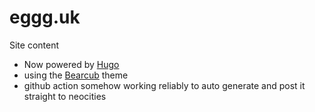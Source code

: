 # eggg.uk
Site content

- Now powered by [Hugo](https://gohugo.io/)
- using the [Bearcub](https://github.com/clente/hugo-bearcub) theme
- github action somehow working reliably to auto generate and post it straight to neocities
